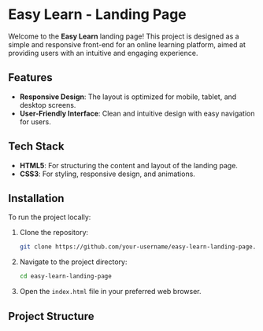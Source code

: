 # Easy Learn - Landing Page

Welcome to the **Easy Learn** landing page! This project is designed as a simple and responsive front-end for an online learning platform, aimed at providing users with an intuitive and engaging experience.

## Features

- **Responsive Design**: The layout is optimized for mobile, tablet, and desktop screens.
- **User-Friendly Interface**: Clean and intuitive design with easy navigation for users.

## Tech Stack

- **HTML5**: For structuring the content and layout of the landing page.
- **CSS3**: For styling, responsive design, and animations.

## Installation

To run the project locally:

1. Clone the repository:
    ```bash
    git clone https://github.com/your-username/easy-learn-landing-page.git
    ```
2. Navigate to the project directory:
    ```bash
    cd easy-learn-landing-page
    ```
3. Open the `index.html` file in your preferred web browser.

## Project Structure

